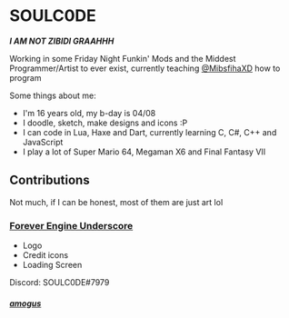 # SOULC0DE
***I AM NOT ZIBIDI GRAAHHH***

Working in some Friday Night Funkin' Mods and the Middest Programmer/Artist to ever exist, currently teaching [@MibsfihaXD](https://github.com/MibsfihaXD) how to program







Some things about me:
- I'm 16 years old, my b-day is 04/08
- I doodle, sketch, make designs and icons :P
- I can code in Lua, Haxe and Dart, currently learning C, C#, C++ and JavaScript
- I play a lot of Super Mario 64, Megaman X6 and Final Fantasy VII

## Contributions
Not much, if I can be honest, most of them are just art lol






### [Forever Engine Underscore](https://github.com/BeastlyGhost/Forever-Engine-Underscore)
- Logo
- Credit icons
- Loading Screen









Discord: SOULC0DE#7979




##### [amogus](https://twitter.com/SOULC0DE)
